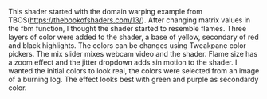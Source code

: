 
This shader started with the domain warping example from TBOS(https://thebookofshaders.com/13/). After changing matrix values in the fbm function, I thought the shader started to resemble flames. Three layers of color were added to the shader, a base of yellow, secondary of red and black highlights. The colors can be changes using Tweakpane color pickers. The mix slider mixes webcam video and the shader. Flame size has a zoom effect and the jitter dropdown adds sin motion to the shader. I wanted the initial colors to look real, the colors were selected from an image of a burning log. The effect looks best with green and purple as secondardy color.
